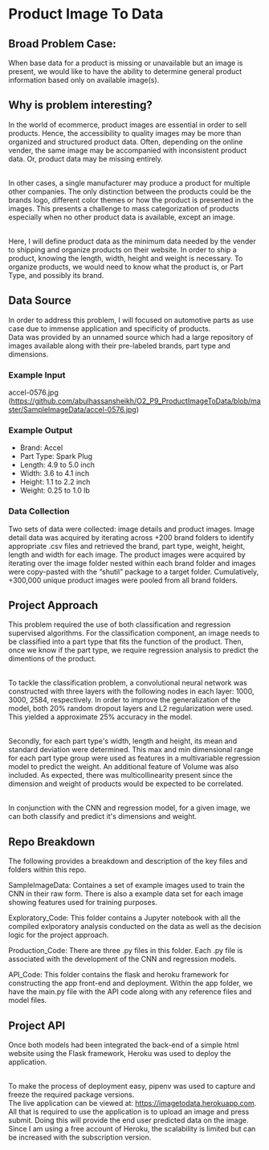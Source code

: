 # Product Image To Data
## Broad Problem Case:
When base data for a product is missing or unavailable but an image is present, we would like to have the ability to determine general product information based only on available image(s).
## Why is problem interesting?
In the world of ecommerce, product images are essential in order to sell products. Hence, the accessibility to quality images may be more than organized and structured product data. Often, depending on the online vender, the same image may be accompanied with inconsistent product data. Or, product data may be missing entirely. 

<br> In other cases, a single manufacturer may produce a product for multiple other companies. The only distinction between the products could be the brands logo, different color themes or how the product is presented in the images. This presents a challenge to mass categorization of products especially when no other product data is available, except an image.

<br> Here, I will define product data as the minimum data needed by the vender to shipping and organize products on their website. In order to ship a product, knowing the length, width, height and weight is necessary. To organize products, we would need to know what the product is, or Part Type, and possibly its brand.
## Data Source
In order to address this problem, I will focused on automotive parts as use case due to immense application and specificity of products. 
<br> Data was provided by an unnamed source which had a large repository of images available along with their pre-labeled brands, part type and dimensions.
### Example Input
accel-0576.jpg (https://github.com/abulhassansheikh/O2_P9_ProductImageToData/blob/master/SampleImageData/accel-0576.jpg)
### Example Output
- Brand: Accel
- Part Type: Spark Plug
- Length: 4.9 to 5.0 inch
- Width: 3.6 to 4.1 inch
- Height: 1.1 to 2.2 inch
- Weight: 0.25 to 1.0 lb
### Data Collection
Two sets of data were collected: image details and product images. Image detail data was acquired by iterating across +200 brand folders to identify appropriate .csv files and retrieved the brand, part type, weight, height, length and width for each image. The product images were acquired by iterating over the image folder nested within each brand folder and images were copy-pasted with the “shutil” package to a target folder. Cumulatively, +300,000 unique product images were pooled from all brand folders. 

## Project Approach 
This problem required the use of both classification and regression supervised algorithms. For the classification component, an image needs to be classified into a part type that fits the function of the product. Then, once we know if the part type, we require regression analysis to predict the dimentions of the product. 

<br> To tackle the classification problem, a convolutional neural network was constructed with three layers with the following nodes in each layer: 1000, 3000, 2584, respectively. In order to improve the generalization of the model, both 20% random dropout layers and L2 regularization were used. This yielded a approximate 25% accuracy in the model. 

<br> Secondly, for each part type's width, length and height, its mean and standard deviation were determined. This max and min dimensional range for each part type group were used as features in a multivariable regression model to predict the weight. An additional feature of Volume was also included. As expected, there was multicollinearity present since the dimension and weight of products would be expected to be correlated. 

<br> In conjunction with the CNN and regression model, for a given image, we can both classify and predict it's dimensions and weight. 

## Repo Breakdown
The following provides a breakdown and description of the key files and folders within this repo. 

SampleImageData: Containes a set of example images used to train the CNN in their raw form. There is also a example data set for each image showing features used for training purposes. 

Exploratory_Code: This folder contains a Jupyter notebook with all the compiled exlporatory analysis conducted on the data as well as the decision logic for the project approach. 

Production_Code: There are three .py files in this folder. Each .py file is associated with the development of the CNN and regression models. 

API_Code: This folder contains the flask and heroku framework for constructing the app front-end and deployment. Within the app folder, we have the main.py file with the API code along with any reference files and model files. 

## Project API
Once both models had been integrated the back-end of a simple html website using the Flask framework, Heroku was used to deploy the application. 

<br> To make the process of deployment easy, pipenv was used to capture and freeze the required package versions. 
<br> The live application can be viewed at: https://imagetodata.herokuapp.com. 
<br> All that is required to use the application is to upload an image and press submit. Doing this will provide the end user predicted data on the image. Since I am using a free account of Heroku, the scalability is limited but can be increased with the subscription version. 
